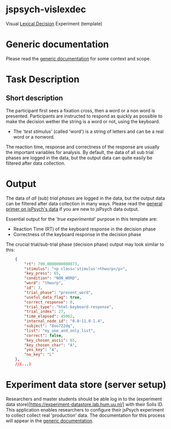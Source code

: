 # jspsych-vislexdec
Visual [Lexical Decision](https://en.wikipedia.org/wiki/Lexical_decision_task) Experiment (template)

# Generic documentation
Please read the [generic documentation](https://github.com/UiL-OTS-labs/jspsych-uil-template-docs) for some context and scope.

# Task Description

## Short description
The participant first sees a fixation cross, then a word or a non word is presented. Participants are instructed to respond as quickly as possible to make the decision wether the string is a word or not, using the keyboard.

- The _'test stimulus'_ (called 'word') is a string of letters and can be a real word or a nonword.

The reaction time, response and correctness of the response are usually the important variables for analysis. By default, the data of all sub trial phases are logged in the data, but the output data can quite easily be filtered after data collection.

# Output

The data of _all_ (sub) _trial phases_ are logged in the data, but the output data can be filtered after data collection in many ways.
Please read the [general primer on jsPsych's data](https://github.com/UiL-OTS-labs/jspsych-output) if you are new to jsPsych data output.

Essential output for the _'true experimental'_ purpose in this template are:

- Reaction Time (RT) of the keyboard response in the decision phase
- Correctness of the keyboard response in the decision phase

The crucial trial/sub-trial phase (decision phase) output may look similar to this:

```json
	{
		"rt": 700.0000000000073,
		"stimulus": "<p class='stimulus'>thwurp</p>",
		"key_press": 65,
		"condition": "NON_WORD",
		"word": "thwurp",
		"id": 3,
		"trial_phase": "present_word",
		"useful_data_flag": true,
		"correct_response": 0,
		"trial_type": "html-keyboard-response",
		"trial_index": 27,
		"time_elapsed": 45062,
		"internal_node_id": "0.0-11.0-1.4",
		"subject": "8oo722dq",
		"list": "my_one_and_only_list",
		"correct": false,
		"key_chosen_ascii": 65,
		"key_chosen_char": "A",
		"yes_key": "A",
		"no_key": "L"
	},
	//(...)
```

# Experiment data store (server setup)

Researchers and master students should be able log in to the (experiment data store)[https://experiment-datastore.lab.hum.uu.nl/] with their Solis ID. This application enables researchers to configure their jsPsych experiment to collect collect real 'production' data. The documentation for this process will appear in the [generic documentation](https://github.com/UiL-OTS-labs/jspsych-uil-template-docs).
 